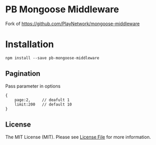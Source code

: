 # PB Mongoose Middleware

Fork of https://github.com/PlayNetwork/mongoose-middleware

# Installation

```
npm install --save pb-mongoose-middleware
```



## Pagination

Pass parameter in options

```
{
	page:2,		// deafult 1
	limit:200	// default 10
}
```

## License

The MIT License (MIT). Please see [License File](LICENSE) for more information.
